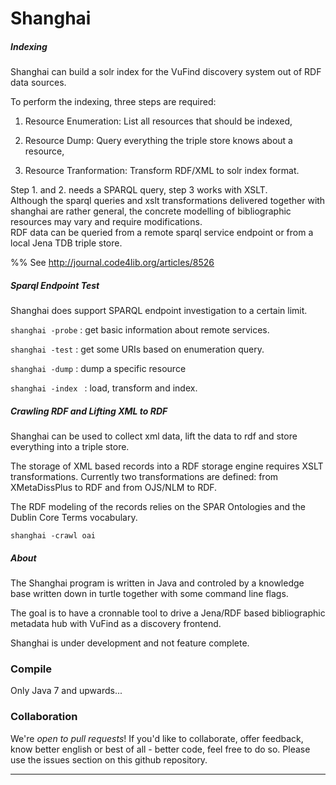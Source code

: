 

Shanghai
========

##### Indexing

  Shanghai can build a solr index for the VuFind discovery system
  out of RDF data sources. <br/>

  To perform the indexing, three steps are required:

  1. Resource Enumeration: List all resources that should be indexed,

  2. Resource Dump: Query everything the triple store knows about a resource,

  3. Resource Tranformation: Transform RDF/XML to solr index format.


Step 1. and 2. needs a SPARQL query, step 3 works with XSLT. <br/>
  Although the sparql queries and xslt transformations 
  delivered together with shanghai are rather general, 
  the concrete modelling of bibliographic resources may vary
  and require modifications.  
  RDF data can be queried from a remote sparql service endpoint
  or from a local Jena TDB triple store. 

%% See http://journal.code4lib.org/articles/8526

##### Sparql Endpoint Test
  Shanghai does support SPARQL endpoint investigation to a certain
  limit.

  <code>shanghai -probe</code> : get basic information about remote services.

  <code>shanghai -test</code> : get some URIs based on enumeration query.

  <code>shanghai -dump</code> : dump a specific resource

  <code>shanghai -index </code> : load, transform and index.

##### Crawling RDF and Lifting XML to RDF

  Shanghai can be used to collect xml data, lift the data to rdf
  and store everything into a triple store. 

  The storage of XML based records into a RDF storage engine
  requires XSLT transformations.
  Currently two transformations are defined: 
  from XMetaDissPlus to RDF and from OJS/NLM to RDF.

  The RDF modeling of the records relies on the SPAR Ontologies
  and the Dublin Core Terms vocabulary.

    shanghai -crawl oai

##### About

  The Shanghai program is written in Java and controled by a 
  knowledge base written down in turtle together with some 
  command line flags.

  The goal is to have a cronnable tool to drive a Jena/RDF based 
  bibliographic metadata hub with VuFind as a discovery frontend.

  Shanghai is under development and not feature complete.

### Compile
  
  Only Java 7 and upwards...

### Collaboration

  We're *open to pull requests*! If you'd like to collaborate, 
  offer feedback, know better english or best of all - better code, 
  feel free to do so. 
  Please use the issues section on this github repository.

____________________________________________________________________________
